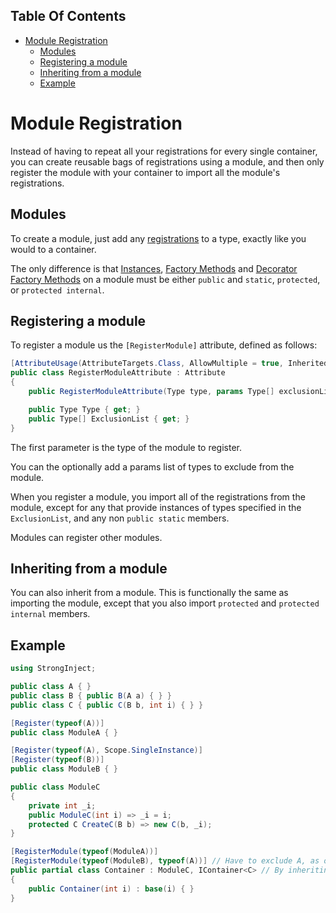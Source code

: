 <!-- START doctoc generated TOC please keep comment here to allow auto update -->
<!-- DON'T EDIT THIS SECTION, INSTEAD RE-RUN doctoc TO UPDATE -->
## Table Of Contents

- [Module Registration](#module-registration)
  - [Modules](#modules)
  - [Registering a module](#registering-a-module)
  - [Inheriting from a module](#inheriting-from-a-module)
  - [Example](#example)

<!-- END doctoc generated TOC please keep comment here to allow auto update -->

# Module Registration

Instead of having to repeat all your registrations for every single container, you can create reusable bags of registrations using a module, and then only register the module with your container to import all the module's registrations.

## Modules

To create a module, just add any [registrations](https://github.com/YairHalberstadt/stronginject/wiki/Registration) to a type, exactly like you would to a container.

The only difference is that [Instances](), [Factory Methods]() and [Decorator Factory Methods]() on a module must be either `public` and `static`, `protected`, or `protected internal`.

## Registering a module

To register a module us the `[RegisterModule]` attribute, defined as follows:

```csharp
[AttributeUsage(AttributeTargets.Class, AllowMultiple = true, Inherited = false)]
public class RegisterModuleAttribute : Attribute
{
    public RegisterModuleAttribute(Type type, params Type[] exclusionList);

    public Type Type { get; }
    public Type[] ExclusionList { get; }
}
```

The first parameter is the type of the module to register.

You can the optionally add a params list of types to exclude from the module.

When you register a module, you import all of the registrations from the module, except for any that provide instances of types specified in the `ExclusionList`, and any non `public static` members.

Modules can register other modules.

## Inheriting from a module

You can also inherit from a module. This is functionally the same as importing the module, except that you also import `protected` and `protected internal` members.

## Example

```csharp
using StrongInject;

public class A { }
public class B { public B(A a) { } }
public class C { public C(B b, int i) { } }

[Register(typeof(A))]
public class ModuleA { }

[Register(typeof(A), Scope.SingleInstance)]
[Register(typeof(B))]
public class ModuleB { }

public class ModuleC
{
    private int _i;
    public ModuleC(int i) => _i = i;
    protected C CreateC(B b) => new C(b, _i);
}

[RegisterModule(typeof(ModuleA))]
[RegisterModule(typeof(ModuleB), typeof(A))] // Have to exclude A, as otherwise we will have multiple conflicting registrations for A
public partial class Container : ModuleC, IContainer<C> // By inheriting from ModuleC we import the protected method CreateC
{
    public Container(int i) : base(i) { }
}
```
